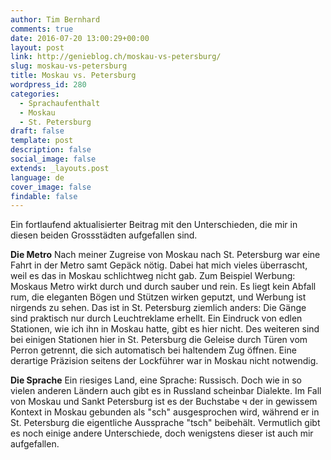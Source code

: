 ```yaml
---
author: Tim Bernhard
comments: true
date: 2016-07-20 13:00:29+00:00
layout: post
link: http://genieblog.ch/moskau-vs-petersburg/
slug: moskau-vs-petersburg
title: Moskau vs. Petersburg
wordpress_id: 280
categories:
  - Sprachaufenthalt
  - Moskau
  - St. Petersburg
draft: false
template: post
description: false
social_image: false
extends: _layouts.post
language: de
cover_image: false
findable: false
---
```


Ein fortlaufend aktualisierter Beitrag mit den Unterschieden, die mir in diesen beiden Grossstädten aufgefallen sind.

**Die Metro**
Nach meiner Zugreise von Moskau nach St. Petersburg war eine Fahrt in der Metro samt Gepäck nötig.
Dabei hat mich vieles überrascht, weil es das in Moskau schlichtweg nicht gab.
Zum Beispiel Werbung: Moskaus Metro wirkt durch und durch sauber und rein.
Es liegt kein Abfall rum, die eleganten Bögen und Stützen wirken geputzt, und Werbung ist nirgends zu sehen.
Das ist in St. Petersburg ziemlich anders: Die Gänge sind praktisch nur durch Leuchtreklame erhellt.
Ein Eindruck von edlen Stationen, wie ich ihn in Moskau hatte, gibt es hier nicht.
Des weiteren sind bei einigen Stationen hier in St. Petersburg die Geleise durch Türen vom Perron getrennt, die sich automatisch bei haltendem Zug öffnen.
Eine derartige Präzision seitens der Lockführer war in Moskau nicht notwendig.

**Die Sprache**
Ein riesiges Land, eine Sprache: Russisch.
Doch wie in so vielen anderen Ländern auch gibt es in Russland scheinbar Dialekte.
Im Fall von Moskau und Sankt Petersburg ist es der Buchstabe ч der in gewissem Kontext in Moskau gebunden als "sch" ausgesprochen wird, während er in St. Petersburg die eigentliche Aussprache "tsch" beibehält.
Vermutlich gibt es noch einige andere Unterschiede, doch wenigstens dieser ist auch mir aufgefallen.
